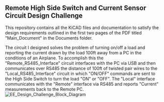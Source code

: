 ## Remote High Side Switch and Current Sensor Circuit Design Challenge

This repository contains all the KiCAD files and documentation to satisfy the design requirements outlined in the first two pages of the PDF titled "Main_Document" in the Documents folder. 

The circuit I designed solves the problem of turning on/off a load and reporting the current drawn by the load 100ft away from a PC in the conditions of an Airplane. To accomplish this the "Remote_RS485_Interface" circuit interfaces with the PC via USB and then communicates over RS485 the distance of 100ft of twisted pair wires to the "Local_RS485_Interface" circuit in which "ON/OFF" commands are sent to the High Side Switch to turn the load "ON" or "OFF". The "Local" interface communicates with the "Remote" interface via RS485 and reports "Current" measurements back to the Remote PC. 
![EE_Design_Challenge_Block_Diagram](https://github.com/jaewing/EE_Design_Take_Home/assets/134029402/d65a10d4-d5ab-4a68-a535-b4893453436d)
